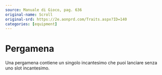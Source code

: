 ```yaml
---
source: Manuale di Gioco, pag. 636
original-name: Scroll
original-srd: https://2e.aonprd.com/Traits.aspx?ID=140
categories: [equipment]
---
```


# Pergamena

Una pergamena contiene un singolo incantesimo che puoi lanciare senza uno slot
incantesimo.
